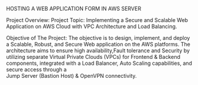 HOSTING A WEB APPLICATION FORM IN AWS SERVER

Project Overview: 
       Project Topic: Implementing a Secure and Scalable Web Application on AWS Cloud with 
       VPC Architecture and Load Balancing. 
 
Objective of The Project: 
       The objective is to design, implement, and deploy a Scalable, Robust, and Secure Web application on the AWS platforms. The architecture aims to ensure high availability,Fault tolerance 
       and Security by utilizing separate Virtual Private Clouds (VPCs)  for Frontend &  Backend   
       components, integrated with a Load Balancer, Auto Scaling capabilities, and secure access through a  
       Jump Server (Bastion Host) & OpenVPN connectivity.  

